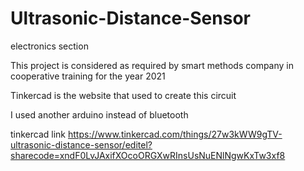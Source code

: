 # Ultrasonic-Distance-Sensor

electronics section 

This project is considered as required by smart methods company in cooperative training for the year 2021 

Tinkercad is the website that used to create this circuit

I used another arduino instead of bluetooth

tinkercad link https://www.tinkercad.com/things/27w3kWW9gTV-ultrasonic-distance-sensor/editel?sharecode=xndF0LvJAxifXOcoORGXwRInsUsNuENlNgwKxTw3xf8


